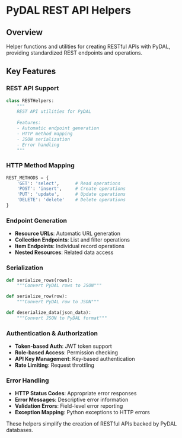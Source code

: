 # PyDAL REST API Helpers

## Overview
Helper functions and utilities for creating RESTful APIs with PyDAL, providing standardized REST endpoints and operations.

## Key Features

### REST API Support
```python
class RESTHelpers:
    """
    REST API utilities for PyDAL
    
    Features:
    - Automatic endpoint generation
    - HTTP method mapping
    - JSON serialization
    - Error handling
    """
```

### HTTP Method Mapping
```python
REST_METHODS = {
    'GET': 'select',      # Read operations
    'POST': 'insert',     # Create operations
    'PUT': 'update',      # Update operations
    'DELETE': 'delete'    # Delete operations
}
```

### Endpoint Generation
- **Resource URLs**: Automatic URL generation
- **Collection Endpoints**: List and filter operations
- **Item Endpoints**: Individual record operations
- **Nested Resources**: Related data access

### Serialization
```python
def serialize_rows(rows):
    """Convert PyDAL rows to JSON"""

def serialize_row(row):
    """Convert PyDAL row to JSON"""

def deserialize_data(json_data):
    """Convert JSON to PyDAL format"""
```

### Authentication & Authorization
- **Token-based Auth**: JWT token support
- **Role-based Access**: Permission checking
- **API Key Management**: Key-based authentication
- **Rate Limiting**: Request throttling

### Error Handling
- **HTTP Status Codes**: Appropriate error responses
- **Error Messages**: Descriptive error information
- **Validation Errors**: Field-level error reporting
- **Exception Mapping**: Python exceptions to HTTP errors

These helpers simplify the creation of RESTful APIs backed by PyDAL databases.